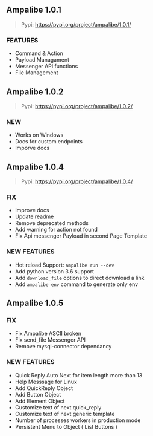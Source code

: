 ## Ampalibe 1.0.1

> Pypi: https://pypi.org/project/ampalibe/1.0.1/

### FEATURES

- Command & Action 
- Payload Managament
- Messenger API functions
- File Management 


## Ampalibe 1.0.2

> Pypi: https://pypi.org/project/ampalibe/1.0.2/

### NEW

- Works on Windows
- Docs for custom endpoints
- Imporve docs


## Ampalibe 1.0.4

> Pypi: https://pypi.org/project/ampalibe/1.0.4/

### FIX 

- Improve docs
- Update readme
- Remove deprecated methods
- Add warning for action not found
- Fix Api  messenger Payload in second Page Template

### NEW  FEATURES

- Hot reload Support: `ampalibe run --dev`
- Add  python version 3.6 support 
- Add `download_file` options to direct download a link
- Add `ampalibe env` command to generate only env


## Ampalibe 1.0.5

### FIX 

- Fix Ampalibe ASCII broken
- Fix send_file Messenger API
- Remove mysql-connector dependancy


### NEW FEATURES

- Quick Reply Auto Next for item length more than 13
- Help Messsage for Linux
- Add QuickReply Object
- Add Button Object
- Add Element Object
- Customize text of next quick_reply
- Customize text of next generic template
- Number of processes workers in production mode
- Persistent Menu to Object ( List Buttons )

